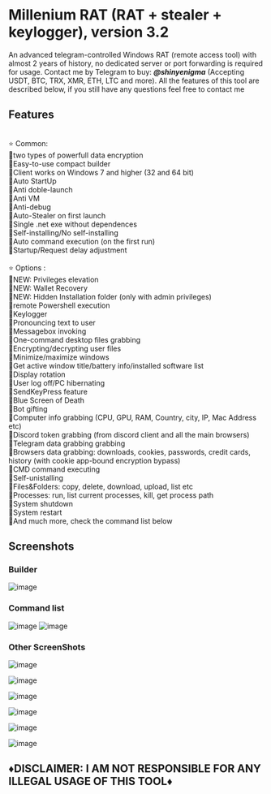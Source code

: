 # Millenium RAT (RAT + stealer + keylogger), version 3.2
An advanced telegram-controlled Windows RAT (remote access tool) with almost 2 years of history, no dedicated server or port forwarding is required for usage. Contact me by Telegram to buy: <em>**@shinyenigma**</em> (Accepting USDT, BTC, TRX, XMR, ETH, LTC and more). All the features of this tool are described below, if you still have any questions feel free to contact me
## Features 
<br />⭐️ Common:
<br />🔹two types of powerfull data encryption
<br />🔹Easy-to-use compact builder
<br />🔹Client works on Windows 7 and higher (32 and 64 bit)
<br />🔹Auto StartUp
<br />🔹Anti doble-launch
<br />🔹Anti VM
<br />🔹Anti-debug
<br />🔹Auto-Stealer on first launch 
<br />🔹Single .net exe without dependences
<br />🔹Self-installing/No self-installing
<br />🔹Auto command execution (on the first run)
<br />🔹Startup/Request delay adjustment
<br />
<br />⭐️ Options :
<br />🔶NEW: Privileges elevation
<br />🔶NEW: Wallet Recovery
<br />🔶NEW: Hidden Installation folder (only with admin privileges)
<br />🔶remote Powershell execution
<br />🔶Keylogger 
<br />🔶Pronouncing text to user
<br />🔶Messagebox invoking
<br />🔶One-command desktop files grabbing
<br />🔶Encrypting/decrypting user files
<br />🔶Minimize/maximize windows
<br />🔶Get active window title/battery info/installed software list
<br />🔶Display rotation
<br />🔶User log off/PC hibernating
<br />🔶SendKeyPress feature
<br />🔶Blue Screen of Death
<br />🔶Bot gifting
<br />🔶Computer info grabbing (CPU, GPU, RAM, Country, city, IP, Mac Address etc)
<br />🔶Discord token grabbing (from discord client and all the main browsers)
<br />🔶Telegram data grabbing grabbing
<br />🔶Browsers data grabbing: downloads, cookies, passwords, credit cards, history (with cookie app-bound encryption bypass)
<br />🔶CMD command executing
<br />🔶Self-unistalling
<br />🔶Files&Folders: copy, delete, download, upload, list etc
<br />🔶Processes: run, list current processes, kill, get process path
<br />🔶System shutdown
<br />🔶System restart
<br />🔶And much more, check the command list below

## Screenshots
### Builder
![image](https://github.com/user-attachments/assets/f9112c23-2800-40ea-ad31-5c336ba11999)

### Command list
![image](https://github.com/user-attachments/assets/b8ad7c46-d179-403c-8e8e-fda44e192555)
![image](https://github.com/user-attachments/assets/d5e3aeed-fe27-47bd-a5e9-11e5edf35c53)

### Other ScreenShots
![image](https://github.com/user-attachments/assets/8af9297e-ac8c-4d67-ad7c-01c82dee0d57)

![image](https://github.com/user-attachments/assets/ad14589b-29a7-4737-a905-2bbc7341d537)

![image](https://github.com/user-attachments/assets/a7e755a7-364f-48f5-8d4c-68d27876bc95)

![image](https://github.com/user-attachments/assets/8782099c-3312-44ba-936b-57e13857162a)

![image](https://github.com/user-attachments/assets/e580d99f-9abf-46af-bc15-161673d0fbe3)

![image](https://github.com/user-attachments/assets/fa10c7a0-50ea-4676-add2-c193bd74de09)


## ♦️DISCLAIMER: I AM NOT RESPONSIBLE FOR ANY ILLEGAL USAGE OF THIS TOOL♦️


